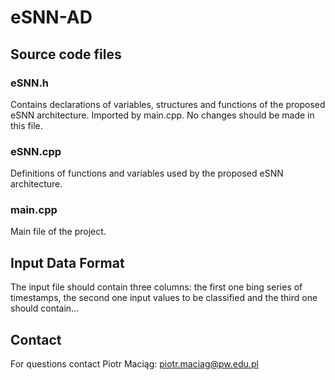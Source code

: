 # eSNN-AD

## Source code files

### eSNN.h

Contains declarations of variables, structures and functions of the proposed eSNN architecture. Imported by main.cpp. No changes should be made in this file.

### eSNN.cpp

Definitions of functions and variables used by the proposed eSNN architecture. 

### main.cpp

Main file of the project. 




## Input Data Format

The input file should contain three columns: the first one bing series of timestamps, the second one input values to be classified and the third one should contain...




## Contact

For questions contact Piotr Maciąg: piotr.maciag@pw.edu.pl
